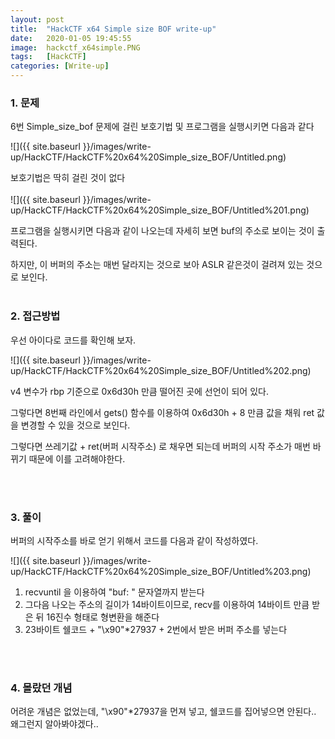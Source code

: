 ```yaml
---
layout: post
title:  "HackCTF x64 Simple size BOF write-up"
date:   2020-01-05 19:45:55
image:  hackctf_x64simple.PNG
tags:   [HackCTF]
categories: [Write-up]
---
```



### 1.  문제

6번 Simple_size_bof 문제에 걸린 보호기법 및 프로그램을 실행시키면 다음과 같다

![]({{ site.baseurl }}/images/write-up/HackCTF/HackCTF%20x64%20Simple_size_BOF/Untitled.png)

보호기법은 딱히 걸린 것이 없다
<br><br>
![]({{ site.baseurl }}/images/write-up/HackCTF/HackCTF%20x64%20Simple_size_BOF/Untitled%201.png)

프로그램을 실행시키면 다음과 같이 나오는데 자세히 보면 buf의 주소로 보이는 것이 출력된다.

하지만, 이 버퍼의 주소는 매번 달라지는 것으로 보아 ASLR 같은것이 걸려져 있는 것으로 보인다.
<br><br>
### 2. 접근방법

우선 아이다로 코드를 확인해 보자.

![]({{ site.baseurl }}/images/write-up/HackCTF/HackCTF%20x64%20Simple_size_BOF/Untitled%202.png)

v4 변수가 rbp 기준으로 0x6d30h 만큼 떨어진 곳에 선언이 되어 있다.

그렇다면 8번째 라인에서 gets() 함수를 이용하여 0x6d30h + 8 만큼 값을 채워 ret 값을 변경할 수 있을 것으로 보인다.

그렇다면 쓰레기값 + ret(버퍼 시작주소) 로 채우면 되는데 버퍼의 시작 주소가 매번 바뀌기 때문에 이를 고려해야한다.


<br><br>

### 3. 풀이

버퍼의 시작주소를 바로 얻기 위해서 코드를 다음과 같이 작성하였다.

![]({{ site.baseurl }}/images/write-up/HackCTF/HackCTF%20x64%20Simple_size_BOF/Untitled%203.png)

1. recvuntil 을 이용하여 "buf: " 문자열까지 받는다
2. 그다음 나오는 주소의 길이가 14바이트이므로, recv를 이용하여 14바이트 만큼 받은 뒤 16진수 형태로 형변환을 해준다
3. 23바이트 쉘코드 + "\x90"*27937 + 2번에서 받은 버퍼 주소를 넣는다

<br><br>

### 4. 몰랐던 개념

어려운 개념은 없었는데, "\x90"*27937을 먼져 넣고, 쉘코드를 집어넣으면 안된다.. 왜그런지 알아봐야겠다..